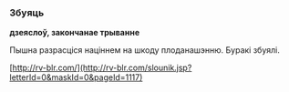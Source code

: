 ### Збуяць
**дзеяслоў, закончанае трыванне**

Пышна разрасціся націннем на шкоду плоданашэнню. Буракі збуялі.

<a rel="author">[http://rv-blr.com/](http://rv-blr.com/slounik.jsp?letterId=0&maskId=0&pageId=1117)</a>
